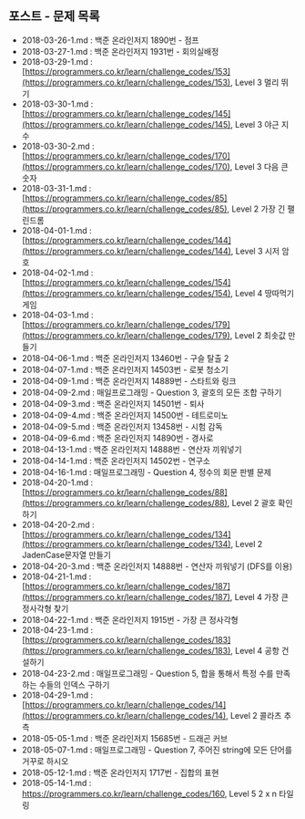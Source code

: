 ## 포스트 - 문제 목록

- 2018-03-26-1.md : 백준 온라인저지 1890번 - 점프
- 2018-03-27-1.md : 백준 온라인저지 1931번 - 회의실배정
- 2018-03-29-1.md : [https://programmers.co.kr/learn/challenge_codes/153](https://programmers.co.kr/learn/challenge_codes/153), Level 3 멀리 뛰기
- 2018-03-30-1.md : [https://programmers.co.kr/learn/challenge_codes/145](https://programmers.co.kr/learn/challenge_codes/145), Level 3 야근 지수
- 2018-03-30-2.md : [https://programmers.co.kr/learn/challenge_codes/170](https://programmers.co.kr/learn/challenge_codes/170), Level 3 다음 큰 숫자
- 2018-03-31-1.md : [https://programmers.co.kr/learn/challenge_codes/85](https://programmers.co.kr/learn/challenge_codes/85), Level 2 가장 긴 팰린드롬
- 2018-04-01-1.md : [https://programmers.co.kr/learn/challenge_codes/144](https://programmers.co.kr/learn/challenge_codes/144), Level 3 시저 암호
- 2018-04-02-1.md : [https://programmers.co.kr/learn/challenge_codes/154](https://programmers.co.kr/learn/challenge_codes/154), Level 4 땅따먹기 게임
- 2018-04-03-1.md : [https://programmers.co.kr/learn/challenge_codes/179](https://programmers.co.kr/learn/challenge_codes/179), Level 2 최솟값 만들기
- 2018-04-06-1.md : 백준 온라인저지 13460번 - 구슬 탈출 2
- 2018-04-07-1.md : 백준 온라인저지 14503번 - 로봇 청소기
- 2018-04-09-1.md : 백준 온라인저지 14889번 - 스타트와 링크
- 2018-04-09-2.md : 매일프로그래밍 - Question 3, 괄호의 모든 조합 구하기
- 2018-04-09-3.md : 백준 온라인저지 14501번 - 퇴사
- 2018-04-09-4.md : 백준 온라인저지 14500번 - 테트로미노
- 2018-04-09-5.md : 백준 온라인저지 13458번 - 시험 감독
- 2018-04-09-6.md : 백준 온라인저지 14890번 - 경사로
- 2018-04-13-1.md : 백준 온라인저지 14888번 - 연산자 끼워넣기
- 2018-04-14-1.md : 백준 온라인저지 14502번 - 연구소
- 2018-04-16-1.md : 매일프로그래밍 - Question 4, 정수의 회문 판별 문제
- 2018-04-20-1.md : [https://programmers.co.kr/learn/challenge_codes/88](https://programmers.co.kr/learn/challenge_codes/88), Level 2 괄호 확인하기
- 2018-04-20-2.md : [https://programmers.co.kr/learn/challenge_codes/134](https://programmers.co.kr/learn/challenge_codes/134), Level 2 JadenCase문자열 만들기
- 2018-04-20-3.md : 백준 온라인저지 14888번 - 연산자 끼워넣기 (DFS를 이용)
- 2018-04-21-1.md : [https://programmers.co.kr/learn/challenge_codes/187](https://programmers.co.kr/learn/challenge_codes/187), Level 4 가장 큰 정사각형 찾기
- 2018-04-22-1.md : 백준 온라인저지 1915번 - 가장 큰 정사각형
- 2018-04-23-1.md : [https://programmers.co.kr/learn/challenge_codes/183](https://programmers.co.kr/learn/challenge_codes/183), Level 4 공항 건설하기
- 2018-04-23-2.md : 매일프로그래밍 - Question 5, 합을 통해서 특정 수를 만족하는 수들의 인덱스 구하기
- 2018-04-29-1.md : [https://programmers.co.kr/learn/challenge_codes/14](https://programmers.co.kr/learn/challenge_codes/14), Level 2 콜라츠 추측
- 2018-05-05-1.md : 백준 온라인저지 15685번 - 드래곤 커브
- 2018-05-07-1.md : 매일프로그래밍 - Question 7, 주어진 string에 모든 단어를 거꾸로 하시오
- 2018-05-12-1.md : 백준 온라인저지 1717번 - 집합의 표현
- 2018-05-14-1.md : https://programmers.co.kr/learn/challenge_codes/160, Level 5 2 x n 타일링


